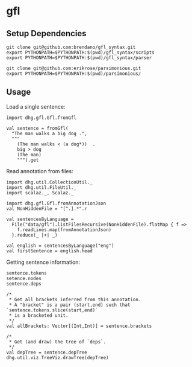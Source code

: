 gfl
===========


## Setup Dependencies

    git clone git@github.com:brendano/gfl_syntax.git
    export PYTHONPATH=$PYTHONPATH:$(pwd)/gfl_syntax/scripts
    export PYTHONPATH=$PYTHONPATH:$(pwd)/gfl_syntax/parser
    
    git clone git@github.com:erikrose/parsimonious.git
    export PYTHONPATH=$PYTHONPATH:$(pwd)/parsimonious/


## Usage

Load a single sentence:

    import dhg.gfl.Gfl.fromGfl

    val sentence = fromGfl(
      "The man walks a big dog .",
      """
        (The man walks < (a dog*))  .
        big > dog
        (The man)
        """).get

Read annotation from files:

    import dhg.util.CollectionUtil._
    import dhg.util.FileUtil._
    import scalaz._, Scalaz._

    import dhg.gfl.Gfl.fromAnnotationJson
    val NonHiddenFile = "[^.].*".r
    
    val sentencesByLanguage = 
      File("data/gfl").listFilesRecursive(NonHiddenFile).flatMap { f =>
        f.readLines.map(fromAnnotationJson)
      }.reduce(_ |+| _)
      
    val english = sentencesByLanguage("eng")
    val firstSentence = english.head

Getting sentence information:

    sentence.tokens
    setence.nodes
    sentence.deps

    /* 
     * Get all brackets inferred from this annotation.
     * A "bracket" is a pair (start,end) such that `sentence.tokens.slice(start,end)` 
     * is a bracketed unit.
     */
    val allBrackets: Vector[(Int,Int)] = sentence.brackets

    /* 
     * Get (and draw) the tree of `deps`.
     */
    val depTree = sentence.depTree
    dhg.util.viz.TreeViz.drawTree(depTree)
